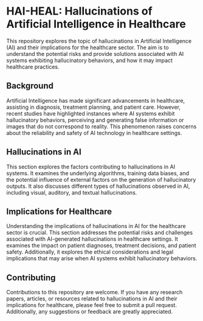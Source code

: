 # HAI-HEAL: Hallucinations of Artificial Intelligence in Healthcare

This repository explores the topic of hallucinations in Artificial Intelligence (AI) and their implications for the healthcare sector. The aim is to understand the potential risks and provide solutions associated with AI systems exhibiting hallucinatory behaviors, and how it may impact healthcare practices.

## Background

Artificial Intelligence has made significant advancements in healthcare, assisting in diagnosis, treatment planning, and patient care. However, recent studies have highlighted instances where AI systems exhibit hallucinatory behaviors, perceiving and generating false information or images that do not correspond to reality. This phenomenon raises concerns about the reliability and safety of AI technology in healthcare settings.

## Hallucinations in AI

This section explores the factors contributing to hallucinations in AI systems. It examines the underlying algorithms, training data biases, and the potential influence of external factors on the generation of hallucinatory outputs. It also discusses different types of hallucinations observed in AI, including visual, auditory, and textual hallucinations.

## Implications for Healthcare

Understanding the implications of hallucinations in AI for the healthcare sector is crucial. This section addresses the potential risks and challenges associated with AI-generated hallucinations in healthcare settings. It examines the impact on patient diagnoses, treatment decisions, and patient safety. Additionally, it explores the ethical considerations and legal implications that may arise when AI systems exhibit hallucinatory behaviors.

## Contributing

Contributions to this repository are welcome. If you have any research papers, articles, or resources related to hallucinations in AI and their implications for healthcare, please feel free to submit a pull request. Additionally, any suggestions or feedback are greatly appreciated.
